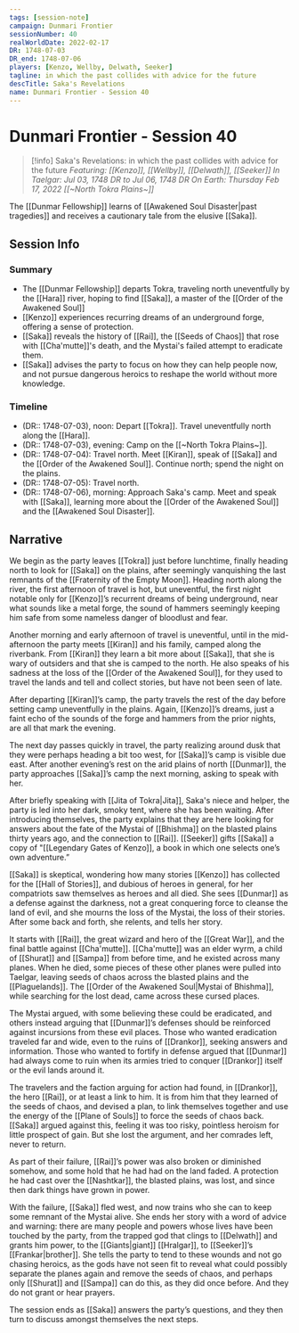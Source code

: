```yaml
---
tags: [session-note]
campaign: Dunmari Frontier
sessionNumber: 40
realWorldDate: 2022-02-17
DR: 1748-07-03
DR_end: 1748-07-06
players: [Kenzo, Wellby, Delwath, Seeker]
tagline: in which the past collides with advice for the future
descTitle: Saka's Revelations
name: Dunmari Frontier - Session 40
---
```

# Dunmari Frontier - Session 40

>[!info] Saka's Revelations: in which the past collides with advice for the future
> *Featuring: [[Kenzo]], [[Wellby]], [[Delwath]], [[Seeker]]*
> *In Taelgar: Jul 03, 1748 DR to Jul 06, 1748 DR*
> *On Earth: Thursday Feb 17, 2022*
> *[[~North Tokra Plains~]]*

The [[Dunmar Fellowship]] learns of [[Awakened Soul Disaster|past tragedies]] and receives a cautionary tale from the elusive [[Saka]].

## Session Info
### Summary
- The [[Dunmar Fellowship]] departs Tokra, traveling north uneventfully by the [[Hara]] river, hoping to find [[Saka]], a master of the [[Order of the Awakened Soul]]
- [[Kenzo]] experiences recurring dreams of an underground forge, offering a sense of protection.
- [[Saka]] reveals the history of [[Rai]], the [[Seeds of Chaos]] that rose with [[Cha'mutte]]'s death, and the Mystai's failed attempt to eradicate them.
- [[Saka]] advises the party to focus on how they can help people now, and not pursue dangerous heroics to reshape the world without more knowledge.

### Timeline
- (DR:: 1748-07-03), noon: Depart [[Tokra]]. Travel uneventfully north along the [[Hara]]. 
- (DR:: 1748-07-03), evening: Camp on the [[~North Tokra Plains~]]. 
- (DR:: 1748-07-04): Travel north. Meet [[Kiran]], speak of [[Saka]] and the [[Order of the Awakened Soul]]. Continue north; spend the night on the plains.
- (DR:: 1748-07-05): Travel north. 
- (DR:: 1748-07-06), morning: Approach Saka's camp. Meet and speak with [[Saka]], learning more about the [[Order of the Awakened Soul]] and the [[Awakened Soul Disaster]]. 


## Narrative
We begin as the party leaves [[Tokra]] just before lunchtime, finally heading north to look for [[Saka]] on the plains, after seemingly vanquishing the last remnants of the [[Fraternity of the Empty Moon]]. Heading north along the river, the first afternoon of travel is hot, but uneventful, the first night notable only for [[Kenzo]]’s recurrent dreams of being underground, near what sounds like a metal forge, the sound of hammers seemingly keeping him safe from some nameless danger of bloodlust and fear. 

Another morning and early afternoon of travel is uneventful, until in the mid-afternoon the party meets [[Kiran]] and his family, camped along the riverbank. From [[Kiran]] they learn a bit more about [[Saka]], that she is wary of outsiders and that she is camped to the north. He also speaks of his sadness at the loss of the [[Order of the Awakened Soul]], for they used to travel the lands and tell and collect stories, but have not been seen of late. 

After departing [[Kiran]]’s camp, the party travels the rest of the day before setting camp uneventfully in the plains. Again, [[Kenzo]]’s dreams, just a faint echo of the sounds of the forge and hammers from the prior nights, are all that mark the evening. 

The next day passes quickly in travel, the party realizing around dusk that they were perhaps heading a bit too west, for [[Saka]]’s camp is visible due east. After another evening’s rest on the arid plains of north [[Dunmar]], the party approaches [[Saka]]’s camp the next morning, asking to speak with her.

After briefly speaking with [[Jita of Tokra|Jita]], Saka's niece and helper, the party is led into her dark, smoky tent, where she has been waiting. After introducing themselves, the party explains that they are here looking for answers about the fate of the Mystai of [[Bhishma]] on the blasted plains thirty years ago, and the connection to [[Rai]]. [[Seeker]] gifts [[Saka]] a copy of "[[Legendary Gates of Kenzo]], a book in which one selects one’s own adventure.”

[[Saka]] is skeptical, wondering how many stories [[Kenzo]] has collected for the [[Hall of Stories]], and dubious of heroes in general, for her compatriots saw themselves as heroes and all died. She sees [[Dunmar]] as a defense against the darkness, not a great conquering force to cleanse the land of evil, and she mourns the loss of the Mystai, the loss of their stories. After some back and forth, she relents, and tells her story.

It starts with [[Rai]], the great wizard and hero of the [[Great War]], and the final battle against [[Cha'mutte]]. [[Cha'mutte]] was an elder wyrm, a child of [[Shurat]] and [[Sampa]] from before time, and he existed across many planes. When he died, some pieces of these other planes were pulled into Taelgar, leaving seeds of chaos across the blasted plains and the [[Plaguelands]]. The [[Order of the Awakened Soul|Mystai of Bhishma]], while searching for the lost dead, came across these cursed places. 

The Mystai argued, with some believing these could be eradicated, and others instead arguing that [[Dunmar]]’s defenses should be reinforced against incursions from these evil places. Those who wanted eradication traveled far and wide, even to the ruins of [[Drankor]], seeking answers and information. Those who wanted to fortify in defense argued that [[Dunmar]] had always come to ruin when its armies tried to conquer [[Drankor]] itself or the evil lands around it. 

The travelers and the faction arguing for action had found, in [[Drankor]], the hero [[Rai]], or at least a link to him. It is from him that they learned of the seeds of chaos, and devised a plan, to link themselves together and use the energy of the [[Plane of Souls]] to force the seeds of chaos back. [[Saka]] argued against this, feeling it was too risky, pointless heroism for little prospect of gain. But she lost the argument, and her comrades left, never to return. 

As part of their failure, [[Rai]]’s power was also broken or diminished somehow, and some hold that he had had on the land faded. A protection he had cast over the [[Nashtkar]], the blasted plains, was lost, and since then dark things have grown in power. 

With the failure, [[Saka]] fled west, and now trains who she can to keep some remnant of the Mystai alive. She ends her story with a word of advice and warning: there are many people and powers whose lives have been touched by the party, from the trapped god that clings to [[Delwath]] and grants him power, to the [[Giants|giant]] [[Hralgar]], to [[Seeker]]’s [[Frankar|brother]]. She tells the party to tend to these wounds and not go chasing heroics, as the gods have not seen fit to reveal what could possibly separate the planes again and remove the seeds of chaos, and perhaps only [[Shurat]] and [[Sampa]] can do this, as they did once before. And they do not grant or hear prayers. 

The session ends as [[Saka]] answers the party’s questions, and they then turn to discuss amongst themselves the next steps.
